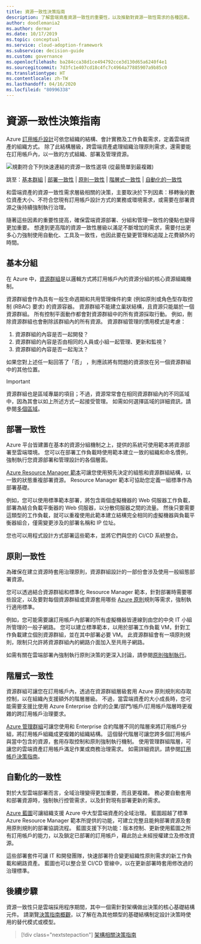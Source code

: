 ```yaml
---
title: 資源一致性決策指南
description: 了解雲端資產資源一致性的重要性，以及推動對資源一致性需求的各種因素。
author: doodlemania2
ms.author: dermar
ms.date: 10/17/2019
ms.topic: conceptual
ms.service: cloud-adoption-framework
ms.subservice: decision-guide
ms.custom: governance
ms.openlocfilehash: ba284cca38d1ce494792cce3d130d65a6240f4e1
ms.sourcegitcommit: 7d3fc1e407cd18c4fc7c4964a77885907a9b85c0
ms.translationtype: HT
ms.contentlocale: zh-TW
ms.lasthandoff: 04/16/2020
ms.locfileid: "80996338"
---
```

# <a name="resource-consistency-decision-guide"></a>資源一致性決策指南

Azure [訂用帳戶設計](../subscriptions/index.md)可依您組織的結構、會計實務及工作負載需求，定義雲端資產的組織方式。 除了此結構層級，跨雲端資產處理組織治理原則需求，還需要能在訂用帳戶內，以一致的方式組織、部署及管理資源。

![規劃符合下列快速連結的資源一致性選項 (從最簡單到最複雜)](../../_images/decision-guides/decision-guide-resource-consistency.png)

跳至：[基本群組](#basic-grouping) | [部署一致性](#deployment-consistency) | [原則一致性](#policy-consistency) | [階層式一致性](#hierarchical-consistency) | [自動化的一致性](#automated-consistency)

和雲端資產的資源一致性需求層級相關的決策，主要取決於下列因素：移轉後的數位資產大小、不符合您現有訂用帳戶設計方式的業務或環境需求，或需要在部署資源之後持續強制執行治理。

隨著這些因素的重要性提高，確保雲端資源部署、分組和管理一致性的優點也變得更加重要。 想達到更高階的資源一致性層級以滿足不斷增加的需求，需要付出更多心力強制使用自動化、工具及一致性，也因此要在變更管理和追蹤上花費額外的時間。

## <a name="basic-grouping"></a>基本分組

在 Azure 中，[資源群組](https://docs.microsoft.com/azure/azure-resource-manager/management/overview#resource-groups)是以邏輯方式將訂用帳戶內的資源分組的核心資源組織機制。

資源群組會作為具有一般生命週期和共用管理條件約束 (例如原則或角色型存取控制 (RBAC) 要求) 的資源容器。 資源群組不能建立巢狀結構，且資源只能屬於一個資源群組。 所有控制平面動作都會對資源群組中的所有資源採取行動。 例如，刪除資源群組也會刪除該群組內的所有資源。 資源群組管理的慣用模式是考慮：

1. 資源群組的內容是否一起開發？
1. 資源群組的內容是否由相同的人員或小組一起管理、更新和監視？
1. 資源群組的內容是否一起淘汰？

如果您對上述任一點回答了「否」  ，則應該將有問題的資源放在另一個資源群組中的其他位置。

> [!IMPORTANT]
> 資源群組也是區域專屬的項目；不過，資源常常會在相同資源群組內的不同區域中，因為其會以如上所述方式一起接受管理。 如需如何選擇區域的詳細資訊，請參閱[多個區域](../../migrate/azure-best-practices/multiple-regions.md)。

## <a name="deployment-consistency"></a>部署一致性

Azure 平台皆建置在基本的資源分組機制之上，提供的系統可使用範本將資源部署至雲端環境。 您可以在部署工作負載時使用範本建立一致的組織和命名慣例，強制執行您資源部署和管理設計的各個層面。

[Azure Resource Manager 範本](https://docs.microsoft.com/azure/azure-resource-manager/templates/overview)可讓您使用預先決定的組態和資源群組結構，以一致的狀態重複部署資源。 Resource Manager 範本可協助您定義一組標準作為部署基礎。

例如，您可以使用標準範本部署，將包含兩個虛擬機器的 Web 伺服器工作負載，部署為結合負載平衡器的 Web 伺服器，以分散伺服器之間的流量。 然後只要需要這類型的工作負載，就可以重複使用此範本建立結構完全相同的虛擬機器與負載平衡器組合，僅需變更涉及的部署名稱和 IP 位址。

您也可以用程式設計方式部署這些範本，並將它們與您的 CI/CD 系統整合。

## <a name="policy-consistency"></a>原則一致性

為確保在建立資源時套用治理原則，資源群組設計的一部份會涉及使用一般組態部署資源。

您可以透過結合資源群組和標準化 Resource Manager 範本，針對部署時需要哪些設定，以及要對每個資源群組或資源套用哪些 [Azure 原則](https://docs.microsoft.com/azure/governance/policy/overview)規則等需求，強制執行適用標準。

例如，您可能需要讓訂用帳戶內部署的所有虛擬機器皆連線到由您的中央 IT 小組所管理的一般子網路。 您可以建立標準範本，以用於部署工作負載 VM，針對工作負載建立個別資源群組，並在其中部署必要 VM。 此資源群組會有一項原則規則，限制只允許將資源群組內的網路介面加入至共用子網路。

如需有關在雲端部署內強制執行原則決策的更深入討論，請參閱[原則強制執行](../policy-enforcement/index.md)。

## <a name="hierarchical-consistency"></a>階層式一致性

資源群組可讓您在訂用帳戶內，透過在資源群組層級套用 Azure 原則規則和存取控制，以在組織內支援額外的階層層級。 不過，當雲端資產的大小成長時，您可能需要支援比使用 Azure Enterprise 合約的企業/部門/帳戶/訂用帳戶階層時更複雜的跨訂用帳戶治理要求。

[Azure 管理群組](https://docs.microsoft.com/azure/governance/management-groups)可讓您使用和 Enterprise 合約階層不同的階層來將訂用帳戶分組，將訂用帳戶組織成更複雜的組織結構。 這個替代階層可讓您跨多個訂用帳戶與當中包含的資源，套用存取控制和原則強制執行機制。 使用管理群組階層，可讓您的雲端資產訂用帳戶滿足作業或商務治理需求。 如需詳細資訊，請參閱[訂用帳戶決策指南](../subscriptions/index.md)。

## <a name="automated-consistency"></a>自動化的一致性

對於大型雲端部署而言，全域治理變得更加重要，而且更複雜。 務必要自動套用和部署資源時，強制執行控管需求，以及針對現有部署更新的需求。

[Azure 藍圖](https://docs.microsoft.com/azure/governance/blueprints/overview)可讓組織支援 Azure 中大型雲端資產的全域治理。 藍圖超越了標準 Azure Resource Manager 範本所提供的功能，可建立完整且能夠部署資源及套用原則規則的部署協調流程。 藍圖支援下列功能：版本控制、更新使用藍圖之所有訂用帳戶的能力，以及鎖定已部署的訂用帳戶，藉此防止未經授權建立及修改資源。

這些部署套件可讓 IT 和開發團隊，快速部署符合變更組織性原則需求的新工作負載和網路資產。 藍圖也可以整合至 CI/CD 管線中，以在更新部署時套用修改過的治理標準。

## <a name="next-steps"></a>後續步驟

資源一致性只是雲端採用程序期間，其中一個需針對架構做出決策的核心基礎結構元件。 請瀏覽[決策指南概觀](../index.md)，以了解在為其他類型的基礎結構制定設計決策時使用的替代模式或模型。

> [!div class="nextstepaction"]
> [架構相關決策指南](../index.md)
